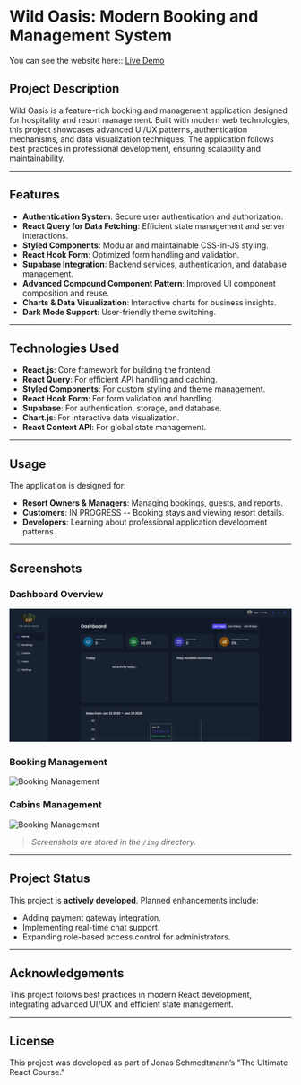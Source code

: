 # Wild Oasis: Modern Booking and Management System

You can see the website here:: [Live Demo](https://wildn-oasis.netlify.app/)

## Project Description
Wild Oasis is a feature-rich booking and management application designed for hospitality and resort management. Built with modern web technologies, this project showcases advanced UI/UX patterns, authentication mechanisms, and data visualization techniques. The application follows best practices in professional development, ensuring scalability and maintainability.

---

## Features
- **Authentication System**: Secure user authentication and authorization.
- **React Query for Data Fetching**: Efficient state management and server interactions.
- **Styled Components**: Modular and maintainable CSS-in-JS styling.
- **React Hook Form**: Optimized form handling and validation.
- **Supabase Integration**: Backend services, authentication, and database management.
- **Advanced Compound Component Pattern**: Improved UI component composition and reuse.
- **Charts & Data Visualization**: Interactive charts for business insights.
- **Dark Mode Support**: User-friendly theme switching.

---

## Technologies Used
- **React.js**: Core framework for building the frontend.
- **React Query**: For efficient API handling and caching.
- **Styled Components**: For custom styling and theme management.
- **React Hook Form**: For form validation and handling.
- **Supabase**: For authentication, storage, and database.
- **Chart.js**: For interactive data visualization.
- **React Context API**: For global state management.

---

## Usage
The application is designed for:
- **Resort Owners & Managers**: Managing bookings, guests, and reports.
- **Customers**: IN PROGRESS -- Booking stays and viewing resort details.
- **Developers**: Learning about professional application development patterns.

---

## Screenshots

### Dashboard Overview
![Dashboard](img/dashboard.png)

### Booking Management
![Booking Management](img/booking-management.png)

### Cabins Management
![Booking Management](img/booking-management.png)

> *Screenshots are stored in the `/img` directory.*

---

## Project Status
This project is **actively developed**. Planned enhancements include:
- Adding payment gateway integration.
- Implementing real-time chat support.
- Expanding role-based access control for administrators.

---

## Acknowledgements
This project follows best practices in modern React development, integrating advanced UI/UX and efficient state management. 

---

## License
This project was developed as part of Jonas Schmedtmann’s "The Ultimate React Course."
